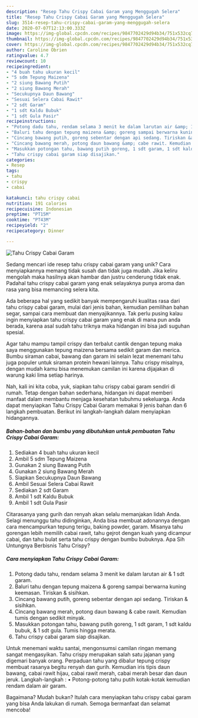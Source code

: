 ```yaml
---
description: "Resep Tahu Crispy Cabai Garam yang Menggugah Selera"
title: "Resep Tahu Crispy Cabai Garam yang Menggugah Selera"
slug: 3514-resep-tahu-crispy-cabai-garam-yang-menggugah-selera
date: 2020-07-07T12:13:00.333Z
image: https://img-global.cpcdn.com/recipes/9847702429d94b34/751x532cq70/tahu-crispy-cabai-garam-foto-resep-utama.jpg
thumbnail: https://img-global.cpcdn.com/recipes/9847702429d94b34/751x532cq70/tahu-crispy-cabai-garam-foto-resep-utama.jpg
cover: https://img-global.cpcdn.com/recipes/9847702429d94b34/751x532cq70/tahu-crispy-cabai-garam-foto-resep-utama.jpg
author: Caroline Obrien
ratingvalue: 4.7
reviewcount: 10
recipeingredient:
- "4 buah tahu ukuran kecil"
- "5 sdm Tepung Maizena"
- "2 siung Bawang Putih"
- "2 siung Bawang Merah"
- "Secukupnya Daun Bawang"
- "Sesuai Selera Cabai Rawit"
- "2 sdt Garam"
- "1 sdt Kaldu Bubuk"
- "1 sdt Gula Pasir"
recipeinstructions:
- "Potong dadu tahu, rendam selama 3 menit ke dalam larutan air &amp; 1 sdt garam."
- "Baluri tahu dengan tepung maizena &amp; goreng sampai berwarna kuning keemasan. Tiriskan &amp; sisihkan."
- "Cincang bawang putih, goreng sebentar dengan api sedang. Tiriskan &amp; sisihkan."
- "Cincang bawang merah, potong daun bawang &amp; cabe rawit. Kemudian tumis dengan sedikit minyak."
- "Masukkan potongan tahu, bawang putih goreng, 1 sdt garam, 1 sdt kaldu bubuk, &amp; 1 sdt gula. Tumis hingga merata."
- "Tahu crispy cabai garam siap disajikan."
categories:
- Resep
tags:
- tahu
- crispy
- cabai

katakunci: tahu crispy cabai 
nutrition: 191 calories
recipecuisine: Indonesian
preptime: "PT15M"
cooktime: "PT43M"
recipeyield: "2"
recipecategory: Dinner

---
```



![Tahu Crispy Cabai Garam](https://img-global.cpcdn.com/recipes/9847702429d94b34/751x532cq70/tahu-crispy-cabai-garam-foto-resep-utama.jpg)

Sedang mencari ide resep tahu crispy cabai garam yang unik? Cara menyiapkannya memang tidak susah dan tidak juga mudah. Jika keliru mengolah maka hasilnya akan hambar dan justru cenderung tidak enak. Padahal tahu crispy cabai garam yang enak selayaknya punya aroma dan rasa yang bisa memancing selera kita.

Ada beberapa hal yang sedikit banyak mempengaruhi kualitas rasa dari tahu crispy cabai garam, mulai dari jenis bahan, kemudian pemilihan bahan segar, sampai cara membuat dan menyajikannya. Tak perlu pusing kalau ingin menyiapkan tahu crispy cabai garam yang enak di mana pun anda berada, karena asal sudah tahu triknya maka hidangan ini bisa jadi suguhan spesial.

Agar tahu mampu tampil crispy dan terbalut cantik dengan tepung maka saya menggunakan tepung maizena bersama sedikit garam dan merica. Bumbu siraman cabai, bawang dan garam ini selain lezat menemani tahu juga populer untuk siraman protein hewani lainnya. Tahu crispy misalnya, dengan mudah kamu bisa menemukan camilan ini karena dijajakan di warung kaki lima setiap harinya.


Nah, kali ini kita coba, yuk, siapkan tahu crispy cabai garam sendiri di rumah. Tetap dengan bahan sederhana, hidangan ini dapat memberi manfaat dalam membantu menjaga kesehatan tubuhmu sekeluarga. Anda dapat menyiapkan Tahu Crispy Cabai Garam memakai 9 jenis bahan dan 6 langkah pembuatan. Berikut ini langkah-langkah dalam menyiapkan hidangannya.

<!--inarticleads1-->

##### Bahan-bahan dan bumbu yang dibutuhkan untuk pembuatan Tahu Crispy Cabai Garam:

1. Sediakan 4 buah tahu ukuran kecil
1. Ambil 5 sdm Tepung Maizena
1. Gunakan 2 siung Bawang Putih
1. Gunakan 2 siung Bawang Merah
1. Siapkan Secukupnya Daun Bawang
1. Ambil Sesuai Selera Cabai Rawit
1. Sediakan 2 sdt Garam
1. Ambil 1 sdt Kaldu Bubuk
1. Ambil 1 sdt Gula Pasir


Citarasanya yang gurih dan renyah akan selalu memanjakan lidah Anda. Selagi menunggu tahu didinginkan, Anda bisa membuat adonannya dengan cara mencampurkan tepung terigu, baking powder, garam. Misanya tahu gorengan lebih memilih cabai rawit, tahu gejrot dengan kuah yang dicampur cabai, dan tahu bulat serta tahu crispy dengan bumbu bubuknya. Apa Sih Untungnya Berbisnis Tahu Crispy? 

<!--inarticleads2-->

##### Cara menyiapkan Tahu Crispy Cabai Garam:

1. Potong dadu tahu, rendam selama 3 menit ke dalam larutan air &amp; 1 sdt garam.
1. Baluri tahu dengan tepung maizena &amp; goreng sampai berwarna kuning keemasan. Tiriskan &amp; sisihkan.
1. Cincang bawang putih, goreng sebentar dengan api sedang. Tiriskan &amp; sisihkan.
1. Cincang bawang merah, potong daun bawang &amp; cabe rawit. Kemudian tumis dengan sedikit minyak.
1. Masukkan potongan tahu, bawang putih goreng, 1 sdt garam, 1 sdt kaldu bubuk, &amp; 1 sdt gula. Tumis hingga merata.
1. Tahu crispy cabai garam siap disajikan.


Untuk menemani waktu santai, mengonsumsi camilan ringan memang sangat mengasyikan. Tahu crispy merupakan salah satu jajanan yang digemari banyak orang. Perpaduan tahu yang dibalur tepung crispy membuat rasanya begitu renyah dan gurih. Kemudian iris tipis daun bawang, cabai rawit hijau, cabai rawit merah, cabai merah besar dan daun jeruk. Langkah-langkah : • Potong-potong tahu putih kotak-kotak kemudian rendam dalam air garam. 

Bagaimana? Mudah bukan? Itulah cara menyiapkan tahu crispy cabai garam yang bisa Anda lakukan di rumah. Semoga bermanfaat dan selamat mencoba!
